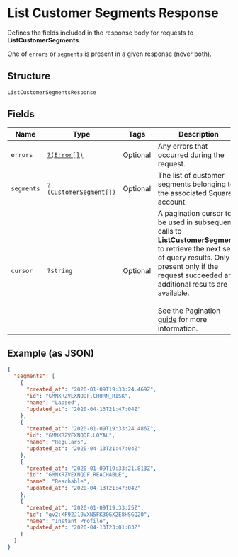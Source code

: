 
# List Customer Segments Response

Defines the fields included in the response body for requests to __ListCustomerSegments__.

One of `errors` or `segments` is present in a given response (never both).

## Structure

`ListCustomerSegmentsResponse`

## Fields

| Name | Type | Tags | Description | Getter | Setter |
|  --- | --- | --- | --- | --- | --- |
| `errors` | [`?(Error[])`](/doc/models/error.md) | Optional | Any errors that occurred during the request. | getErrors(): ?array | setErrors(?array errors): void |
| `segments` | [`?(CustomerSegment[])`](/doc/models/customer-segment.md) | Optional | The list of customer segments belonging to the associated Square account. | getSegments(): ?array | setSegments(?array segments): void |
| `cursor` | `?string` | Optional | A pagination cursor to be used in subsequent calls to __ListCustomerSegments__<br>to retrieve the next set of query results. Only present only if the request succeeded and<br>additional results are available.<br><br>See the [Pagination guide](https://developer.squareup.com/docs/docs/working-with-apis/pagination) for more information. | getCursor(): ?string | setCursor(?string cursor): void |

## Example (as JSON)

```json
{
  "segments": [
    {
      "created_at": "2020-01-09T19:33:24.469Z",
      "id": "GMNXRZVEXNQDF.CHURN_RISK",
      "name": "Lapsed",
      "updated_at": "2020-04-13T21:47:04Z"
    },
    {
      "created_at": "2020-01-09T19:33:24.486Z",
      "id": "GMNXRZVEXNQDF.LOYAL",
      "name": "Regulars",
      "updated_at": "2020-04-13T21:47:04Z"
    },
    {
      "created_at": "2020-01-09T19:33:21.813Z",
      "id": "GMNXRZVEXNQDF.REACHABLE",
      "name": "Reachable",
      "updated_at": "2020-04-13T21:47:04Z"
    },
    {
      "created_at": "2020-01-09T19:33:25Z",
      "id": "gv2:KF92J19VXN5FK30GX2E8HSGQ20",
      "name": "Instant Profile",
      "updated_at": "2020-04-13T23:01:03Z"
    }
  ]
}
```

